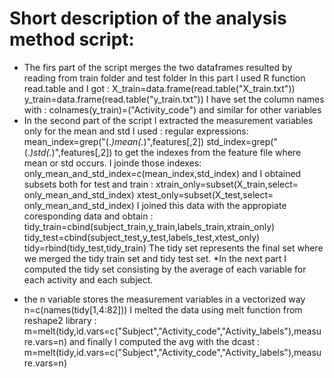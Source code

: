 # Short   description  of the   analysis method  script:

* The  firs part of the script  merges   the  two   dataframes  resulted   by reading  from   train folder and   test  folder
  In this part   I used   R function   read.table and I   got   :
  X_train=data.frame(read.table("X_train.txt"))
  y_train=data.frame(read.table("y_train.txt"))
  I  have set  the  column names  with :
  colnames(y_train)=("Activity_code") and similar  for other  variables
* In  the second   part  of the  script  I   extracted   the measurement   variables  only for the mean  and  std
  I used :
  regular expressions:
  mean_index=grep("(.*)mean(.*)",features[,2])
  std_index=grep("(.*)std(.*)",features[,2])
  to  get  the  indexes  from the  feature  file  where   mean  or  std  occurs.
  I joinde  those indexes:
  only_mean_and_std_index=c(mean_index,std_index)
  and I obtained  subsets  both  for   test and  train :
  xtrain_only=subset(X_train,select= only_mean_and_std_index)
  xtest_only=subset(X_test,select= only_mean_and_std_index)
  I  joined  this data  with  the  appropiate   coresponding  data  and  obtain :
  tidy_train=cbind(subject_train,y_train,labels_train,xtrain_only)
  tidy_test=cbind(subject_test,y_test,labels_test,xtest_only)
  tidy=rbind(tidy_test,tidy_train)
  The  tidy  set represents  the final set   where  we  merged  the  tidy  train set and   tidy test  set.
*In the  next part   I computed  the  tidy  set consisting by  the average of each variable  for each activity and 
each subject. 
 - the  n variable  stores  the  measurement   variables  in  a vectorized way
   n=c(names(tidy[1,4:82]))
 I melted  the  data  using melt   function  from reshape2 library :
 m=melt(tidy,id.vars=c("Subject","Activity_code","Activity_labels"),measure.vars=n)
 and finally  I  computed  the avg with  the  dcast :
 m=melt(tidy,id.vars=c("Subject","Activity_code","Activity_labels"),measure.vars=n)
 
